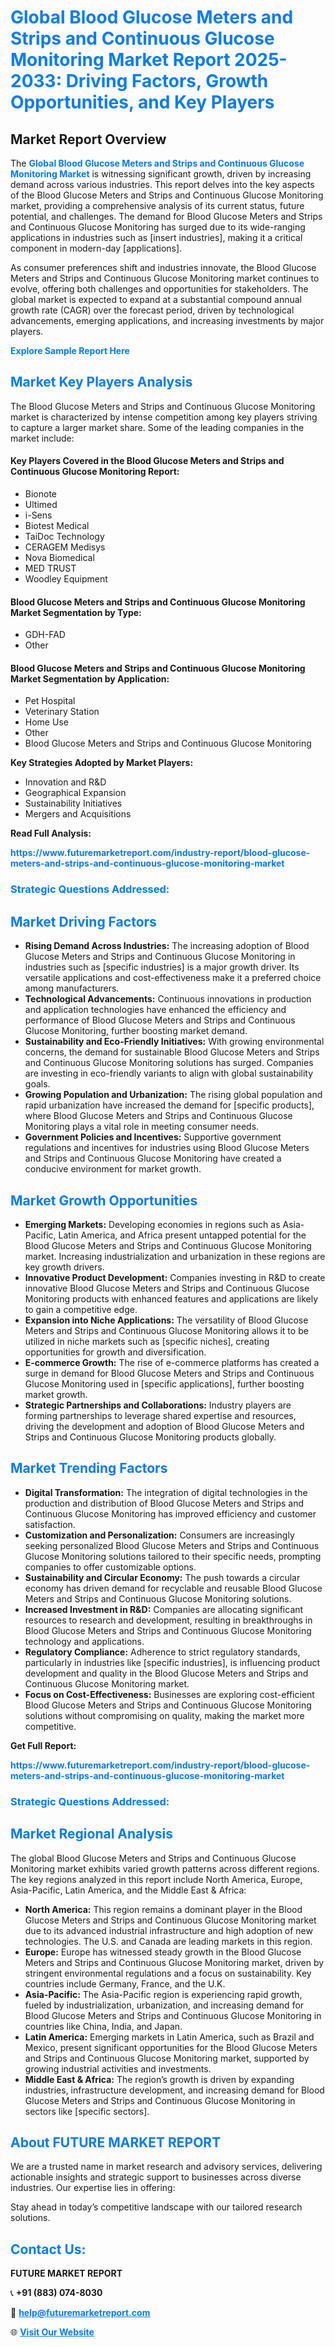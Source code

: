 <h1 style="color: #007BFF;">Global Blood Glucose Meters and Strips and Continuous Glucose Monitoring Market Report 2025-2033: Driving Factors, Growth Opportunities, and Key Players</h1>

<section id="overview">
<h2>Market Report Overview</h2>
<p>The <a href="https://www.futuremarketreport.com/industry-report/blood-glucose-meters-and-strips-and-continuous-glucose-monitoring-market" style="color: #007BFF; text-decoration: none;"><strong>Global Blood Glucose Meters and Strips and Continuous Glucose Monitoring Market</strong></a> is witnessing significant growth, driven by increasing demand across various industries. This report delves into the key aspects of the Blood Glucose Meters and Strips and Continuous Glucose Monitoring market, providing a comprehensive analysis of its current status, future potential, and challenges. The demand for Blood Glucose Meters and Strips and Continuous Glucose Monitoring has surged due to its wide-ranging applications in industries such as [insert industries], making it a critical component in modern-day [applications].</p>
<p>As consumer preferences shift and industries innovate, the Blood Glucose Meters and Strips and Continuous Glucose Monitoring market continues to evolve, offering both challenges and opportunities for stakeholders. The global market is expected to expand at a substantial compound annual growth rate (CAGR) over the forecast period, driven by technological advancements, emerging applications, and increasing investments by major players.</p>
</section>

<section id="overview">
<p><a href="https://www.futuremarketreport.com/request-sample/reportId=121960" style="color: #007BFF; text-decoration: none;"><strong>Explore Sample Report Here</strong></a></p>
</section>

<section id="key-players">
<h2 style="color: #007BFF;">Market Key Players Analysis</h2>
<p>The Blood Glucose Meters and Strips and Continuous Glucose Monitoring market is characterized by intense competition among key players striving to capture a larger market share. Some of the leading companies in the market include:</p>
<h4>Key Players Covered in the Blood Glucose Meters and Strips and Continuous Glucose Monitoring Report:</h4>
<ul><li>Bionote</li><li>Ultimed</li><li>i-Sens</li><li>Biotest Medical</li><li>TaiDoc Technology</li><li>CERAGEM Medisys</li><li>Nova Biomedical</li><li>MED TRUST</li><li>Woodley Equipment</li></ul>
<h4>Blood Glucose Meters and Strips and Continuous Glucose Monitoring Market Segmentation by Type:</h4>
<ul><li>GDH-FAD</li><li>Other</li></ul>

<h4>Blood Glucose Meters and Strips and Continuous Glucose Monitoring Market Segmentation by Application:</h4>
<ul><li>Pet Hospital</li><li>Veterinary Station</li><li>Home Use</li><li>Other</li><li>Blood Glucose Meters and Strips and Continuous Glucose Monitoring</li></ul>
<p><strong>Key Strategies Adopted by Market Players:</strong></p>
<ul>
<li>Innovation and R&D</li>
<li>Geographical Expansion</li>
<li>Sustainability Initiatives</li>
<li>Mergers and Acquisitions</li>
</ul>
</section>

<section>
<p><strong>Read Full Analysis: </strong></p><a href="https://www.futuremarketreport.com/industry-report/blood-glucose-meters-and-strips-and-continuous-glucose-monitoring-market" style="color: #007BFF; text-decoration: none;"><strong>https://www.futuremarketreport.com/industry-report/blood-glucose-meters-and-strips-and-continuous-glucose-monitoring-market</strong></a>
<h3 style="color: #007BFF;">Strategic Questions Addressed:</h3>
</section>

<section id="driving-factors">
<h2 style="color: #007BFF;">Market Driving Factors</h2>
<ul>
<li><strong>Rising Demand Across Industries:</strong> The increasing adoption of Blood Glucose Meters and Strips and Continuous Glucose Monitoring in industries such as [specific industries] is a major growth driver. Its versatile applications and cost-effectiveness make it a preferred choice among manufacturers.</li>
<li><strong>Technological Advancements:</strong> Continuous innovations in production and application technologies have enhanced the efficiency and performance of Blood Glucose Meters and Strips and Continuous Glucose Monitoring, further boosting market demand.</li>
<li><strong>Sustainability and Eco-Friendly Initiatives:</strong> With growing environmental concerns, the demand for sustainable Blood Glucose Meters and Strips and Continuous Glucose Monitoring solutions has surged. Companies are investing in eco-friendly variants to align with global sustainability goals.</li>
<li><strong>Growing Population and Urbanization:</strong> The rising global population and rapid urbanization have increased the demand for [specific products], where Blood Glucose Meters and Strips and Continuous Glucose Monitoring plays a vital role in meeting consumer needs.</li>
<li><strong>Government Policies and Incentives:</strong> Supportive government regulations and incentives for industries using Blood Glucose Meters and Strips and Continuous Glucose Monitoring have created a conducive environment for market growth.</li>
</ul>
</section>

<section id="growth-opportunities">
<h2 style="color: #007BFF;">Market Growth Opportunities</h2>
<ul>
<li><strong>Emerging Markets:</strong> Developing economies in regions such as Asia-Pacific, Latin America, and Africa present untapped potential for the Blood Glucose Meters and Strips and Continuous Glucose Monitoring market. Increasing industrialization and urbanization in these regions are key growth drivers.</li>
<li><strong>Innovative Product Development:</strong> Companies investing in R&D to create innovative Blood Glucose Meters and Strips and Continuous Glucose Monitoring products with enhanced features and applications are likely to gain a competitive edge.</li>
<li><strong>Expansion into Niche Applications:</strong> The versatility of Blood Glucose Meters and Strips and Continuous Glucose Monitoring allows it to be utilized in niche markets such as [specific niches], creating opportunities for growth and diversification.</li>
<li><strong>E-commerce Growth:</strong> The rise of e-commerce platforms has created a surge in demand for Blood Glucose Meters and Strips and Continuous Glucose Monitoring used in [specific applications], further boosting market growth.</li>
<li><strong>Strategic Partnerships and Collaborations:</strong> Industry players are forming partnerships to leverage shared expertise and resources, driving the development and adoption of Blood Glucose Meters and Strips and Continuous Glucose Monitoring products globally.</li>
</ul>
</section>

<section id="trending-factors">
<h2 style="color: #007BFF;">Market Trending Factors</h2>
<ul>
<li><strong>Digital Transformation:</strong> The integration of digital technologies in the production and distribution of Blood Glucose Meters and Strips and Continuous Glucose Monitoring has improved efficiency and customer satisfaction.</li>
<li><strong>Customization and Personalization:</strong> Consumers are increasingly seeking personalized Blood Glucose Meters and Strips and Continuous Glucose Monitoring solutions tailored to their specific needs, prompting companies to offer customizable options.</li>
<li><strong>Sustainability and Circular Economy:</strong> The push towards a circular economy has driven demand for recyclable and reusable Blood Glucose Meters and Strips and Continuous Glucose Monitoring solutions.</li>
<li><strong>Increased Investment in R&D:</strong> Companies are allocating significant resources to research and development, resulting in breakthroughs in Blood Glucose Meters and Strips and Continuous Glucose Monitoring technology and applications.</li>
<li><strong>Regulatory Compliance:</strong> Adherence to strict regulatory standards, particularly in industries like [specific industries], is influencing product development and quality in the Blood Glucose Meters and Strips and Continuous Glucose Monitoring market.</li>
<li><strong>Focus on Cost-Effectiveness:</strong> Businesses are exploring cost-efficient Blood Glucose Meters and Strips and Continuous Glucose Monitoring solutions without compromising on quality, making the market more competitive.</li>
</ul>
</section>

<section>
<p><strong>Get Full Report: </strong></p><a href="https://www.futuremarketreport.com/industry-report/blood-glucose-meters-and-strips-and-continuous-glucose-monitoring-market" style="color: #007BFF; text-decoration: none;"><strong>https://www.futuremarketreport.com/industry-report/blood-glucose-meters-and-strips-and-continuous-glucose-monitoring-market</strong></a>
<h3 style="color: #007BFF;">Strategic Questions Addressed:</h3>
</section>


<section id="regional-analysis">
<h2 style="color: #007BFF;">Market Regional Analysis</h2>
<p>The global Blood Glucose Meters and Strips and Continuous Glucose Monitoring market exhibits varied growth patterns across different regions. The key regions analyzed in this report include North America, Europe, Asia-Pacific, Latin America, and the Middle East & Africa:</p>
<ul>
<li><strong>North America:</strong> This region remains a dominant player in the Blood Glucose Meters and Strips and Continuous Glucose Monitoring market due to its advanced industrial infrastructure and high adoption of new technologies. The U.S. and Canada are leading markets in this region.</li>
<li><strong>Europe:</strong> Europe has witnessed steady growth in the Blood Glucose Meters and Strips and Continuous Glucose Monitoring market, driven by stringent environmental regulations and a focus on sustainability. Key countries include Germany, France, and the U.K.</li>
<li><strong>Asia-Pacific:</strong> The Asia-Pacific region is experiencing rapid growth, fueled by industrialization, urbanization, and increasing demand for Blood Glucose Meters and Strips and Continuous Glucose Monitoring in countries like China, India, and Japan.</li>
<li><strong>Latin America:</strong> Emerging markets in Latin America, such as Brazil and Mexico, present significant opportunities for the Blood Glucose Meters and Strips and Continuous Glucose Monitoring market, supported by growing industrial activities and investments.</li>
<li><strong>Middle East & Africa:</strong> The region’s growth is driven by expanding industries, infrastructure development, and increasing demand for Blood Glucose Meters and Strips and Continuous Glucose Monitoring in sectors like [specific sectors].</li>
</ul>
</section>

<footer>
<h2 style="color: #007BFF;">About FUTURE MARKET REPORT</h2>
<p>We are a trusted name in market research and advisory services, delivering actionable insights and strategic support to businesses across diverse industries. Our expertise lies in offering:</p>

<p>Stay ahead in today’s competitive landscape with our tailored research solutions.</p>

<h2 style="color: #007BFF;">Contact Us:</h2>
<p><strong>FUTURE MARKET REPORT</strong></p>
<p>📞 <strong>+91 (883) 074-8030</strong></p>
<p>📧 <strong><a href="mailto:help@futuremarketreport.com" style="color: #007BFF;">help@futuremarketreport.com</a></strong></p>
<p>🌐 <strong><a href="https://www.futuremarketreport.com/" style="color: #007BFF;">Visit Our Website</a></strong></p>
</footer>